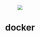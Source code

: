 <p align="center">
    <a href="https://github.com/ragnoria" target="_blank">
        <img src="https://avatars.githubusercontent.com/u/62980718?s=100">
    </a>
    <h1 align="center">docker</h1>
    <br>
</p>
